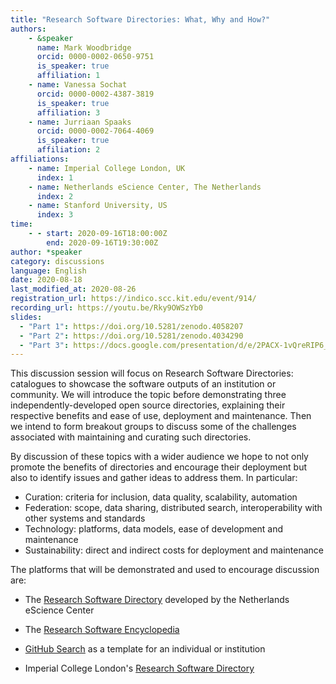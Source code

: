 ```yaml
---
title: "Research Software Directories: What, Why and How?"
authors:
    - &speaker
      name: Mark Woodbridge
      orcid: 0000-0002-0650-9751
      is_speaker: true
      affiliation: 1
    - name: Vanessa Sochat
      orcid: 0000-0002-4387-3819
      is_speaker: true
      affiliation: 3
    - name: Jurriaan Spaaks
      orcid: 0000-0002-7064-4069
      is_speaker: true
      affiliation: 2
affiliations:
    - name: Imperial College London, UK
      index: 1
    - name: Netherlands eScience Center, The Netherlands
      index: 2
    - name: Stanford University, US
      index: 3
time:
    - - start: 2020-09-16T18:00:00Z
        end: 2020-09-16T19:30:00Z
author: *speaker
category: discussions
language: English
date: 2020-08-18
last_modified_at: 2020-08-26
registration_url: https://indico.scc.kit.edu/event/914/
recording_url: https://youtu.be/Rky9OWSzYb0
slides:
  - "Part 1": https://doi.org/10.5281/zenodo.4058207
  - "Part 2": https://doi.org/10.5281/zenodo.4034290
  - "Part 3": https://docs.google.com/presentation/d/e/2PACX-1vQreRIP6_nBr4w6zwiyjpDXS_4k2e3HcTp43MUAXXCkme6kKN3EmBXEgox0Mzyeza731TZcwcmxz_MK/pub?start=false&loop=false&delayms=3000
---
```

This discussion session will focus on Research Software Directories: catalogues to showcase the software outputs of an institution or community. We will introduce the topic before demonstrating three independently-developed open source directories, explaining their respective benefits and ease of use, deployment and maintenance. Then we intend to form breakout groups to discuss some of the challenges associated with maintaining and curating such directories.

By discussion of these topics with a wider audience we hope to not only promote the benefits of directories and encourage their deployment but also to identify issues and gather ideas to address them. In particular:

- Curation: criteria for inclusion, data quality, scalability, automation
- Federation: scope, data sharing, distributed search, interoperability with other systems and standards
- Technology: platforms, data models, ease of development and maintenance
- Sustainability: direct and indirect costs for deployment and maintenance

The platforms that will be demonstrated and used to encourage discussion are:

- The [Research Software Directory][1] developed by the Netherlands eScience Center
- The [Research Software Encyclopedia][2]
- [GitHub Search][3] as a template for an individual or institution
- Imperial College London's [Research Software Directory][4]

  [1]: https://www.research-software.nl/
  [2]: https://rseng.github.io/rseng/
  [3]: https://vsoch.github.io/2020/github-search/
  [4]: https://imperialcollegelondon.github.io/research-software-directory/
